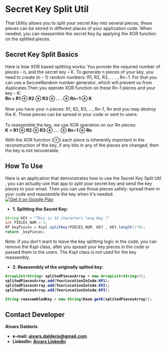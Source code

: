 Secret Key Split Util
=====================
That Utility allows you to split your secret Key into several pieces, these pieces can be stored in different places of your application code. When needed, you can reassemble the secret Key by applying the XOR function on the splitted pieces.

Secret Key Split Basics
--------------
Here is how XOR based splitting works:
You provide the required number of pieces - n, and the secret key – K. To generate n pieces of your key, you need to create (n – 1) random numbers: R1, R2, R3, . . . , Rn−1. For that you can use a SecureRandom number generator, which will prevent us from duplicates.Then you operate XOR function on these Rn-1 pieces and your key - K:
<br><b>Rn = R1 ⊕ R2 ⊕ R3 ⊕ . . . ⊕ Rn−1 ⊕ K</b>
<br><br>Now you have your n pieces: R1, R2, R3, …, Rn-1, Rn  and you may destroy the K. Those pieces can be spread in your code or sent to users.
<br><br>To reassemble the key, we use XOR operation on our Rn pieces:
<br><b>K = R1 ⊕ R2 ⊕ R3 ⊕ . . . ⊕ Rn−1 ⊕ Rn</b>

With the XOR function (⊕) each piece is inherently important in the reconstruction of the key, if any bits in any of the pieces are changed, then the key is not recoverable. 


How To Use
--------------
Here is an application that demonstrates how to use the Secret Key Split Util , you can actually use that app to split your secret key and send the key pieces to your email. Then you can use those pieces safely: spread them in your code and reassemble the key when it's needed.
<br>
[![Get it on Google Play](https://raw.github.com/repat/README-template/master/googleplay.png)](https://play.google.com/store/apps/details?id=com.aivarsda.keysplitter)

- <b>1. Splitting the Secret Key:</b>
```java
String KEY = "This is 32 characters long Key !"
int PIECES_NUM = 5;
KP keyPieces = Kspl.splitKey(PIECES_NUM, KEY , KEY.length()*8);
return _keyPieces;
```
Note: if you don't want to leave the key splitting logic in the code, you can remove the Kspl class, after you spread your key pieces in the code or passed them to the users. The Kspl class is not used for the key reassembly.
 
- <b>2. <b>Reassembly of the originally splited key:</b>
 
```java
ArrayList<String> splitedPiecesArray = new ArrayList<String>();
splitedPiecesArray.add(YourLocationInCode.KP1);
splitedPiecesArray.add(YourLocationInCode.KP2);
splitedPiecesArray.add(YourLocationInCode.KP3);

String reassembledKey = new String(Kasm.getK(splitedPiecesArray));
```


## Contact Developer
Aivars Dalderis
* e-mail: <aivars.dalderis@gmail.com>
* LinkedIn: [Aivars LinkedIn](http://il.linkedin.com/in/aivarsd)
